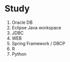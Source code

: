 # Study
1. Oracle DB
2. Eclipse Java workspace
3. JDBC
4. WEB
5. Spring Framework / DBCP
6. R
7. Python

